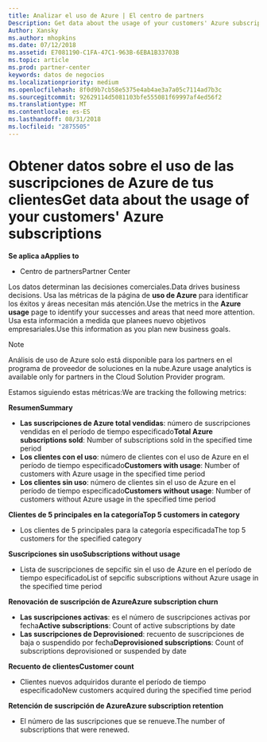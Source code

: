 ```yaml
---
title: Analizar el uso de Azure | El centro de partners
Description: Get data about the usage of your customers' Azure subscriptions.
Author: Xansky
ms.author: mhopkins
ms.date: 07/12/2018
ms.assetid: E7081190-C1FA-47C1-963B-6EBA1B33703B
ms.topic: article
ms.prod: partner-center
keywords: datos de negocios
ms.localizationpriority: medium
ms.openlocfilehash: 8f0d9b7cb58e5375e4ab4ae3a7a05c7114ad7b3c
ms.sourcegitcommit: 92629114d5081103bfe555081f69997af4ed56f2
ms.translationtype: MT
ms.contentlocale: es-ES
ms.lasthandoff: 08/31/2018
ms.locfileid: "2875505"
---
```

# <a name="get-data-about-the-usage-of-your-customers-azure-subscriptions"></a><span data-ttu-id="fa990-103">Obtener datos sobre el uso de las suscripciones de Azure de tus clientes</span><span class="sxs-lookup"><span data-stu-id="fa990-103">Get data about the usage of your customers' Azure subscriptions</span></span> 

**<span data-ttu-id="fa990-104">Se aplica a</span><span class="sxs-lookup"><span data-stu-id="fa990-104">Applies to</span></span>**
- <span data-ttu-id="fa990-105">Centro de partners</span><span class="sxs-lookup"><span data-stu-id="fa990-105">Partner Center</span></span>

<span data-ttu-id="fa990-106">Los datos determinan las decisiones comerciales.</span><span class="sxs-lookup"><span data-stu-id="fa990-106">Data drives business decisions.</span></span> <span data-ttu-id="fa990-107">Usa las métricas de la página de **uso de Azure** para identificar los éxitos y áreas necesitan más atención.</span><span class="sxs-lookup"><span data-stu-id="fa990-107">Use the metrics in the **Azure usage** page to identify your successes and areas that need more attention.</span></span> <span data-ttu-id="fa990-108">Usa esta información a medida que planees nuevo objetivos empresariales.</span><span class="sxs-lookup"><span data-stu-id="fa990-108">Use this information as you plan new business goals.</span></span>

> [!NOTE]
> <span data-ttu-id="fa990-109">Análisis de uso de Azure solo está disponible para los partners en el programa de proveedor de soluciones en la nube.</span><span class="sxs-lookup"><span data-stu-id="fa990-109">Azure usage  analytics is available only for partners in the Cloud Solution Provider program.</span></span>

<span data-ttu-id="fa990-110">Estamos siguiendo estas métricas:</span><span class="sxs-lookup"><span data-stu-id="fa990-110">We are tracking the following metrics:</span></span>

**<span data-ttu-id="fa990-111">Resumen</span><span class="sxs-lookup"><span data-stu-id="fa990-111">Summary</span></span>**  
 - <span data-ttu-id="fa990-112">**Las suscripciones de Azure total vendidas**: número de suscripciones vendidas en el período de tiempo especificado</span><span class="sxs-lookup"><span data-stu-id="fa990-112">**Total Azure subscriptions sold**: Number of subscriptions sold in the specified time period</span></span>  
 - <span data-ttu-id="fa990-113">**Los clientes con el uso**: número de clientes con el uso de Azure en el período de tiempo especificado</span><span class="sxs-lookup"><span data-stu-id="fa990-113">**Customers with usage**: Number of customers with Azure usage in the specified time period</span></span>  
 - <span data-ttu-id="fa990-114">**Los clientes sin uso**: número de clientes sin el uso de Azure en el período de tiempo especificado</span><span class="sxs-lookup"><span data-stu-id="fa990-114">**Customers without usage**: Number of customers without Azure usage in the specified time period</span></span>  

**<span data-ttu-id="fa990-115">Clientes de 5 principales en la categoría</span><span class="sxs-lookup"><span data-stu-id="fa990-115">Top 5 customers in category</span></span>**  
 -  <span data-ttu-id="fa990-116">Los clientes de 5 principales para la categoría especificada</span><span class="sxs-lookup"><span data-stu-id="fa990-116">The top 5 customers for the specified category</span></span>  

**<span data-ttu-id="fa990-117">Suscripciones sin uso</span><span class="sxs-lookup"><span data-stu-id="fa990-117">Subscriptions without usage</span></span>**  
 -  <span data-ttu-id="fa990-118">Lista de suscripciones de sepcific sin el uso de Azure en el período de tiempo especificado</span><span class="sxs-lookup"><span data-stu-id="fa990-118">List of sepcific subscriptions without Azure usage in the specified time period</span></span>  

**<span data-ttu-id="fa990-119">Renovación de suscripción de Azure</span><span class="sxs-lookup"><span data-stu-id="fa990-119">Azure subscription churn</span></span>**  
 - <span data-ttu-id="fa990-120">**Las suscripciones activas**: es el número de suscripciones activas por fecha</span><span class="sxs-lookup"><span data-stu-id="fa990-120">**Active subscriptions**: Count of active subscriptions by date</span></span>  
 - <span data-ttu-id="fa990-121">**Las suscripciones de Deprovisioned**: recuento de suscripciones de baja o suspendido por fecha</span><span class="sxs-lookup"><span data-stu-id="fa990-121">**Deprovisioned subscriptions**: Count of subscriptions deprovisioned or suspended by date</span></span>  

**<span data-ttu-id="fa990-122">Recuento de clientes</span><span class="sxs-lookup"><span data-stu-id="fa990-122">Customer count</span></span>**
 - <span data-ttu-id="fa990-123">Clientes nuevos adquiridos durante el período de tiempo especificado</span><span class="sxs-lookup"><span data-stu-id="fa990-123">New customers acquired during the specified time period</span></span>  

**<span data-ttu-id="fa990-124">Retención de suscripción de Azure</span><span class="sxs-lookup"><span data-stu-id="fa990-124">Azure subscription retention</span></span>**  
 - <span data-ttu-id="fa990-125">El número de las suscripciones que se renueve.</span><span class="sxs-lookup"><span data-stu-id="fa990-125">The number of subscriptions that were renewed.</span></span>   
  